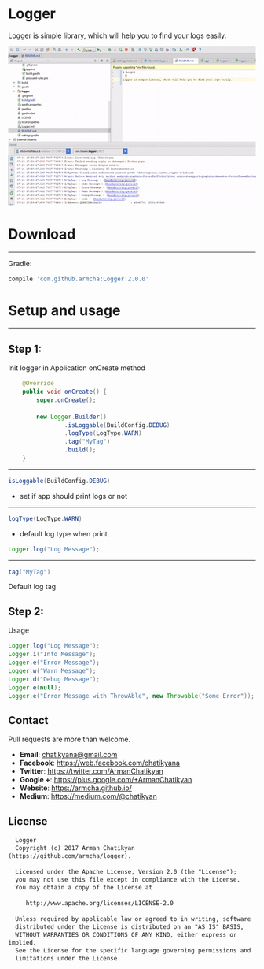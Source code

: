# Logger

Logger is simple library, which will help you to find your logs easily.

![](files/demo.gif)

# Download
-----------------------

Gradle:
```groovy
compile 'com.github.armcha:Logger:2.0.0'
```

# Setup and usage
-----------------------
## Step 1:
Init logger in Application onCreate method

```java
    @Override
    public void onCreate() {
        super.onCreate();

        new Logger.Builder()
                .isLoggable(BuildConfig.DEBUG)
                .logType(LogType.WARN)
                .tag("MyTag")
                .build();
    }
```
-----------------------
 ```java
 isLoggable(BuildConfig.DEBUG)
 ```
  - set if app should print logs or not
-----------------------
 ```java
 logType(LogType.WARN)
 ```
 - default log type when print

 ```java
 Logger.log("Log Message");
 ```
-----------------------

 ```java
 tag("MyTag")
 ```
 Default log tag


## Step 2:

 Usage

 ```java
 Logger.log("Log Message");
 Logger.i("Info Message");
 Logger.e("Error Message");
 Logger.w("Warn Message");
 Logger.d("Debug Message");
 Logger.e(null);
 Logger.e("Error Message with ThrowAble", new Throwable("Some Error"));
 ```


## Contact

Pull requests are more than welcome.

- **Email**: chatikyana@gmail.com
- **Facebook**: https://web.facebook.com/chatikyana
- **Twitter**: https://twitter.com/ArmanChatikyan
- **Google +**: https://plus.google.com/+ArmanChatikyan
- **Website**: https://armcha.github.io/
- **Medium**: https://medium.com/@chatikyan

License
--------

      Logger
      Copyright (c) 2017 Arman Chatikyan (https://github.com/armcha/logger).

      Licensed under the Apache License, Version 2.0 (the "License");
      you may not use this file except in compliance with the License.
      You may obtain a copy of the License at

         http://www.apache.org/licenses/LICENSE-2.0

      Unless required by applicable law or agreed to in writing, software
      distributed under the License is distributed on an "AS IS" BASIS,
      WITHOUT WARRANTIES OR CONDITIONS OF ANY KIND, either express or implied.
      See the License for the specific language governing permissions and
      limitations under the License.
